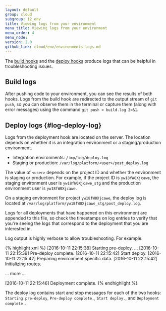 ```yaml
---
layout: default
group: cloud
subgroup: 12_env
title: Viewing logs from your environment
menu_title: Viewing logs from your environment
menu_order: 4
menu_node: 
version: 2.0
github_link: cloud/env/environments-logs.md
---
```


The [build hooks]({{page.baseurl}}cloud/discover-deploy.html#cloud-deploy-over-phases-build) and the [deploy hooks]({{page.baseurl}}cloud/discover-deploy.html#cloud-deploy-over-phases-hook) 
produce logs that can be helpful in troubleshooting issues.

## Build logs

After pushing code to your environment, you can see the results of both hooks. Logs from the build hook are redirected to the output stream
of `git push`, so you can observe them in the terminal or capture them (along with error messages) using the command `git push > build.log 2>&1`. 

## Deploy logs {#log-deploy-log}

Logs from the deployment hook are located on the server. The location depends on whether it is an integration environment or
a staging/production environment. 

*	Integration environments: `/tmp/log/deploy.log`
*	Staging or production: `/var/log/platform/<user>/post_deploy.log`

The value of `<user>` depends on the project ID
 and whether the environment is staging or production. For example, if the project ID is `yw18fW0Xjcawe`, the staging environment user
is `yw18fW0Xjcawe_stg` and the production environment user is `yw18fW0Xjcawe`. 

 On a staging
 environment for project `yw18fW0Xjcawe`, the deploy log is located at `/var/log/platform/yw18fW0Xjcawe_stg/post_deploy.log`.  

Logs for all deployments that have happened on this environment are appended to
this file, so check the timestamps on log entries to verify that you're seeing the logs that correspond to the deployment that
you are interested in.

Log output is highly verbose to allow troubleshooting. For example:

{% highlight xml %}
[2016-10-11 22:15:38] Starting pre-deploy.
...
[2016-10-11 22:15:39] Pre-deploy complete.
[2016-10-11 22:15:42] Start deploy.
[2016-10-11 22:15:42] Preparing environment specific data.
[2016-10-11 22:15:42] Initializing routes.

... more ...

[2016-10-11 22:15:46] Deployment complete.
{% endhighlight %}

The deploy log contains start and stop messages for each of the two hooks: 
`Starting pre-deploy`, `Pre-deploy complete.`, `Start deploy.`, and `Deployment complete.`.